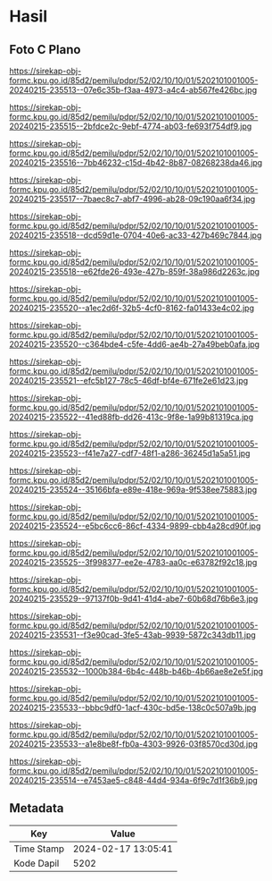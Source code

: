# Hasil

## Foto C Plano

https://sirekap-obj-formc.kpu.go.id/85d2/pemilu/pdpr/52/02/10/10/01/5202101001005-20240215-235513--07e6c35b-f3aa-4973-a4c4-ab567fe426bc.jpg

https://sirekap-obj-formc.kpu.go.id/85d2/pemilu/pdpr/52/02/10/10/01/5202101001005-20240215-235515--2bfdce2c-9ebf-4774-ab03-fe693f754df9.jpg

https://sirekap-obj-formc.kpu.go.id/85d2/pemilu/pdpr/52/02/10/10/01/5202101001005-20240215-235516--7bb46232-c15d-4b42-8b87-08268238da46.jpg

https://sirekap-obj-formc.kpu.go.id/85d2/pemilu/pdpr/52/02/10/10/01/5202101001005-20240215-235517--7baec8c7-abf7-4996-ab28-09c190aa6f34.jpg

https://sirekap-obj-formc.kpu.go.id/85d2/pemilu/pdpr/52/02/10/10/01/5202101001005-20240215-235518--dcd59d1e-0704-40e6-ac33-427b469c7844.jpg

https://sirekap-obj-formc.kpu.go.id/85d2/pemilu/pdpr/52/02/10/10/01/5202101001005-20240215-235518--e62fde26-493e-427b-859f-38a986d2263c.jpg

https://sirekap-obj-formc.kpu.go.id/85d2/pemilu/pdpr/52/02/10/10/01/5202101001005-20240215-235520--a1ec2d6f-32b5-4cf0-8162-fa01433e4c02.jpg

https://sirekap-obj-formc.kpu.go.id/85d2/pemilu/pdpr/52/02/10/10/01/5202101001005-20240215-235520--c364bde4-c5fe-4dd6-ae4b-27a49beb0afa.jpg

https://sirekap-obj-formc.kpu.go.id/85d2/pemilu/pdpr/52/02/10/10/01/5202101001005-20240215-235521--efc5b127-78c5-46df-bf4e-671fe2e61d23.jpg

https://sirekap-obj-formc.kpu.go.id/85d2/pemilu/pdpr/52/02/10/10/01/5202101001005-20240215-235522--41ed88fb-dd26-413c-9f8e-1a99b81319ca.jpg

https://sirekap-obj-formc.kpu.go.id/85d2/pemilu/pdpr/52/02/10/10/01/5202101001005-20240215-235523--f41e7a27-cdf7-48f1-a286-36245d1a5a51.jpg

https://sirekap-obj-formc.kpu.go.id/85d2/pemilu/pdpr/52/02/10/10/01/5202101001005-20240215-235524--35166bfa-e89e-418e-969a-9f538ee75883.jpg

https://sirekap-obj-formc.kpu.go.id/85d2/pemilu/pdpr/52/02/10/10/01/5202101001005-20240215-235524--e5bc6cc6-86cf-4334-9899-cbb4a28cd90f.jpg

https://sirekap-obj-formc.kpu.go.id/85d2/pemilu/pdpr/52/02/10/10/01/5202101001005-20240215-235525--3f998377-ee2e-4783-aa0c-e63782f92c18.jpg

https://sirekap-obj-formc.kpu.go.id/85d2/pemilu/pdpr/52/02/10/10/01/5202101001005-20240215-235529--97137f0b-9d41-41d4-abe7-60b68d76b6e3.jpg

https://sirekap-obj-formc.kpu.go.id/85d2/pemilu/pdpr/52/02/10/10/01/5202101001005-20240215-235531--f3e90cad-3fe5-43ab-9939-5872c343db11.jpg

https://sirekap-obj-formc.kpu.go.id/85d2/pemilu/pdpr/52/02/10/10/01/5202101001005-20240215-235532--1000b384-6b4c-448b-b46b-4b66ae8e2e5f.jpg

https://sirekap-obj-formc.kpu.go.id/85d2/pemilu/pdpr/52/02/10/10/01/5202101001005-20240215-235533--bbbc9df0-1acf-430c-bd5e-138c0c507a9b.jpg

https://sirekap-obj-formc.kpu.go.id/85d2/pemilu/pdpr/52/02/10/10/01/5202101001005-20240215-235533--a1e8be8f-fb0a-4303-9926-03f8570cd30d.jpg

https://sirekap-obj-formc.kpu.go.id/85d2/pemilu/pdpr/52/02/10/10/01/5202101001005-20240215-235514--e7453ae5-c848-44d4-934a-6f9c7d1f36b9.jpg


## Metadata

| Key        | Value               |
| ---------- | ------------------- |
| Time Stamp | 2024-02-17 13:05:41 |
| Kode Dapil | 5202                |



